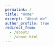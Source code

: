 ```yaml
---
permalink: /
title: "Home"
excerpt: "About me"
author_profile: true
redirect_from:
  - /about/
  - /about.html
---
```

